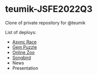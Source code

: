 # teumik-JSFE2022Q3
Clone of private repository for @teumik

List of deploys:
- [Async Race](https://teumik.github.io/teumik-JSFE2022Q3/async-race/)
- [Gem Puzzle](https://teumik.github.io/teumik-JSFE2022Q3/gem-puzzle/)
- [Online Zoo](https://teumik.github.io/teumik-JSFE2022Q3/online-zoo/pages/main/)
- [Songbird](https://rolling-scopes-school.github.io/teumik-JSFE2022Q3/songbird/)
- News
- Presentation
